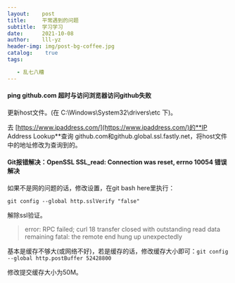 ```yaml
---
layout:    post
title:     平常遇到的问题
subtitle:  学习学习
date:      2021-10-08
author:    lll-yz
header-img: img/post-bg-coffee.jpg
catalog:    true
tags:

   - 乱七八糟
---
```


#### ping github.com 超时与访问浏览器访问github失败

更新host文件。(在 C:\Windows\System32\drivers\etc 下)。

去 [https://www.ipaddress.com/](https://www.ipaddress.com/)的**IP Address Lookup**查询 github.com和github.global.ssl.fastly.net，将host文件中的地址修改为查询到的。

#### Git报错解决：OpenSSL SSL_read: Connection was reset, errno 10054 错误解决

如果不是网的问题的话，修改设置，在git bash here里执行：

```linux
git config --global http.sslVerify "false"
```

解除ssl验证。

> error: RPC failed; curl 18 transfer closed with outstanding read data remaining
> fatal: the remote end hung up unexpectedly

基本是缓存不够大(或网络不好)，若是缓存的话，修改缓存大小即可：``git config --global http.postBuffer 52428800``

修改提交缓存大小为50M。